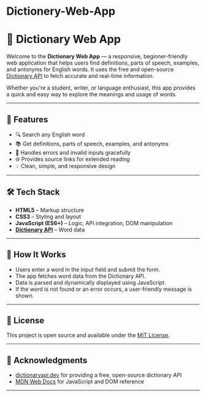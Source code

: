 # Dictionery-Web-App


# 📖 Dictionary Web App

Welcome to the **Dictionary Web App** — a responsive, beginner-friendly web application that helps users find definitions, parts of speech, examples, and antonyms for English words. It uses the free and open-source [Dictionary API](https://dictionaryapi.dev/) to fetch accurate and real-time information.

Whether you're a student, writer, or language enthusiast, this app provides a quick and easy way to explore the meanings and usage of words.

---

## 🚀 Features

* 🔍 Search any English word
* 📚 Get definitions, parts of speech, examples, and antonyms
* 🧠 Handles errors and invalid inputs gracefully
* 🌐 Provides source links for extended reading
* 💡 Clean, simple, and responsive design

---

## 🛠️ Tech Stack

* **HTML5** – Markup structure
* **CSS3** – Styling and layout
* **JavaScript (ES6+)** – Logic, API integration, DOM manipulation
* **[Dictionary API](https://dictionaryapi.dev/)** – Word data

---


## 🧠 How It Works

* Users enter a word in the input field and submit the form.
* The app fetches word data from the Dictionary API.
* Data is parsed and dynamically displayed using JavaScript.
* If the word is not found or an error occurs, a user-friendly message is shown.

---

## 📝 License

This project is open source and available under the [MIT License](LICENSE).

---

## 🙌 Acknowledgments

* [dictionaryapi.dev](https://dictionaryapi.dev/) for providing a free, open-source dictionary API
* [MDN Web Docs](https://developer.mozilla.org/) for JavaScript and DOM reference

---
